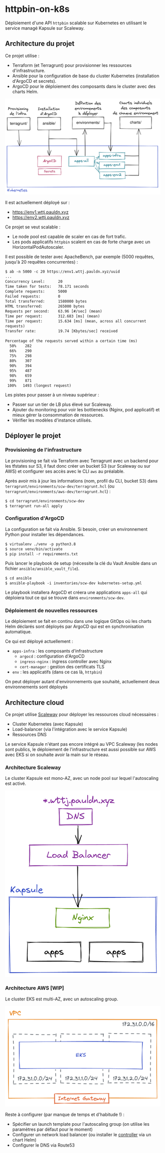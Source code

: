 # httpbin-on-k8s

Déploiement d'une API `httpbin` scalable sur Kubernetes en utilisant le service managé Kapsule sur Scaleway.

## Architecture du projet

Ce projet utilise :
- Terraform (et Terragrunt) pour provisionner les ressources d'infrastructure.
- Ansible pour la configuration de base du cluster Kubernetes (installation d'ArgoCD et secrets).
- ArgoCD pour le déploiement des composants dans le cluster avec des charts Helm.

![Arborescence](./assets/httpbin-on-k8s-arbo.png "Arborescence du projet")

Il est actuellement déployé sur :
- https://env1.wttj.pauldn.xyz
- https://env2.wttj.pauldn.xyz

Ce projet se veut scalable :
- Le node pool est capable de scaler en cas de fort trafic.
- Les pods applicatifs `httpbin` scalent en cas de forte charge avec un HorizontalPodAutoscaler.

Il est possible de tester avec ApacheBench, par exemple (5000 requêtes, jusqu'à 20 requêtes concurrentes) :

```
$ ab -n 5000 -c 20 https://env1.wttj.pauldn.xyz/uuid
...
Concurrency Level:      20
Time taken for tests:   78.171 seconds
Complete requests:      5000
Failed requests:        0
Total transferred:      1580000 bytes
HTML transferred:       265000 bytes
Requests per second:    63.96 [#/sec] (mean)
Time per request:       312.683 [ms] (mean)
Time per request:       15.634 [ms] (mean, across all concurrent requests)
Transfer rate:          19.74 [Kbytes/sec] received

Percentage of the requests served within a certain time (ms)
  50%    282
  66%    290
  75%    298
  80%    307
  90%    394
  95%    487
  98%    659
  99%    871
 100%   1493 (longest request)
```

Les pistes pour passer à un niveau supérieur :
- Passer sur un tier de LB plus élevé sur Scaleway.
- Ajouter du monitoring pour voir les bottlenecks (Nginx, pod applicatif) et mieux gérer la consommation de ressources.
- Vérifier les modèles d'instance utilisés.

## Déployer le projet

### Provisioning de l'infrastructure

Le provisioning se fait via Terraform avec Terragrunt avec un backend pour les tfstates sur S3, il faut donc créer
un bucket S3 (sur Scaleway ou sur AWS) et configurer ses accès avec le CLI `aws` au préalable.

Après avoir mis à jour les informations (nom, profil du CLI, bucket S3) dans `terragrunt/environments/scw-dev/terragrunt.hcl`
(ou `terragrunt/environments/aws-dev/terragrunt.hcl`) :

```
$ cd terragrunt/environments/scw-dev
$ terragrunt run-all apply
```

### Configuration d'ArgoCD

La configuration se fait via Ansible. Si besoin, créer un environnement Python pour installer les dépendances.

```
$ virtualenv ./venv -p python3.8
$ source venv/bin/activate
$ pip install -r requirements.txt
```

Puis lancer le playbook de setup (nécessite la clé du Vault Ansible dans un fichier `ansible/ansible_vault_file`).

```
$ cd ansible
$ ansible-playbook -i inventories/scw-dev kubernetes-setup.yml
```

Le playbook installera ArgoCD et créera une applications `apps-all` qui déploiera tout ce qui se trouve dans `environments/scw-dev`.

### Déploiement de nouvelles ressources

Le déploiement se fait en continu dans une logique GitOps où les charts Helm déclarés sont déployés par ArgoCD qui
est en synchronisation automatique.

Ce qui est déployé actuellement :
- `apps-infra` : les composants d'infrastructure
  - `argocd` : configuration d'ArgoCD
  - `ingress-nginx` : ingress controller avec Nginx
  - `cert-manager` : gestion des certificats TLS
- `env` : les applicatifs (dans ce cas là, `httpbin`)

On peut déployer autant d'environnements que souhaité, actuellement deux environnements sont déployés

## Architecture cloud

Ce projet utilise [Scaleway](console.scaleway.com/) pour déployer les ressources cloud nécessaires :
- Cluster Kubernetes (avec Kapsule)
- Load-balancer (via l'intégration avec le service Kapsule)
- Ressources DNS

Le service Kapsule n'étant pas encore intégré au VPC Scaleway (les nodes sont publics, le déploiement de 
l'infrastructure est aussi possible sur AWS avec EKS si on souhaite avoir la main sur le réseau.

### Architecture Scaleway

Le cluster Kapsule est mono-AZ, avec un node pool sur lequel l'autoscaling est activé.

![Scaleway](./assets/httpbin-on-k8s-scw.png "Architecture Scaleway")

### Architecture AWS [WIP]

Le cluster EKS est multi-AZ, avec un autoscaling group.

![AWS](./assets/httpbin-on-k8s-aws.png "Architecture AWS")

Reste à configurer (par manque de temps et d'habitude !) :
- Spécifier un launch template pour l'autoscaling group (on utilise les paramètres par défaut pour le moment)
- Configurer un network load balancer (ou installer le [controller](https://docs.aws.amazon.com/eks/latest/userguide/aws-load-balancer-controller.html) via un chart Helm)
- Configurer le DNS via Route53
